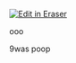 <p><a target="_blank" href="https://eraser-qa.web.app/workspace/spZWmjcNHKhJlgF1m60e" id="edit-in-eraser-github-link"><img alt="Edit in Eraser" src="https://firebasestorage.googleapis.com/v0/b/second-petal-295822.appspot.com/o/images%2Fgithub%2FOpen%20in%20Eraser.svg?alt=media&amp;token=968381c8-a7e7-472a-8ed6-4a6626da5501"></a></p>

ooo

9was poop


<!--- Eraser file: https://eraser-qa.web.app/workspace/spZWmjcNHKhJlgF1m60e --->